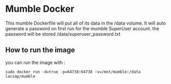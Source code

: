# Mumble Docker

This mumble Dockerfile will put all of its data in the /data volume.
It will auto generate a password on first run for the mumble SuperUser account. the password
will be stored /data/superuser_password.txt

## How to run the image

you can run the image with :

``` sudo docker run -d=true -p=64738:64738 -v=/mnt/mumble:/data lacsap/mumble ```
